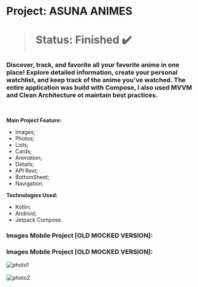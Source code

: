 <h1> Project: ASUNA ANIMES <h1> 

  > Status: Finished ✔️
  
  ### Discover, track, and favorite all your favorite anime in one place! Explore detailed information, create your personal watchlist, and keep track of the anime you've watched. The entire application was build with Compose, I also used MVVM and Clean Architecture ot maintain best practices.


  
  <br>
  
  <strong> Main Project Feature: </strong>
  + Images;
  + Photos;
  + Lists;
  + Cards;
  + Animation;
  + Details;
  + API Rest;
  + BottomSheet;
  + Navigation.
  
  <strong>Technologies Used: </strong>
   + Kotlin;
   + Android;
   + Jetpack Compose.

  ### Images Mobile Project [OLD MOCKED VERSION]:

  
   ### Images Mobile Project [OLD MOCKED VERSION]:
  
![photo1](https://github.com/gugapadilha/animelist-app/assets/79876042/ffbe60d5-9484-4e47-bb70-7d4402ed38fe)
 <br>
 <br>
![photo2](https://github.com/gugapadilha/animelist-app/assets/79876042/15515bb0-759d-4689-8c2f-6fb5f0e9c76a)
